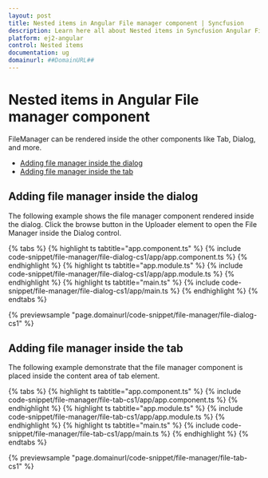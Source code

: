 ```yaml
---
layout: post
title: Nested items in Angular File manager component | Syncfusion
description: Learn here all about Nested items in Syncfusion Angular File manager component of Syncfusion Essential JS 2 and more.
platform: ej2-angular
control: Nested items 
documentation: ug
domainurl: ##DomainURL##
---
```


# Nested items in Angular File manager component

FileManager can be rendered inside the other components like Tab, Dialog, and more.

* [Adding file manager inside the dialog](#adding-file-manager-inside-the-dialog)
* [Adding  file manager inside the tab](#adding-file-manager-inside-the-tab)

## Adding file manager inside the dialog

The following example shows the file manager component rendered inside the dialog. Click the browse button in the Uploader element to open the File Manager inside the Dialog control.

{% tabs %}
{% highlight ts tabtitle="app.component.ts" %}
{% include code-snippet/file-manager/file-dialog-cs1/app/app.component.ts %}
{% endhighlight %}
{% highlight ts tabtitle="app.module.ts" %}
{% include code-snippet/file-manager/file-dialog-cs1/app/app.module.ts %}
{% endhighlight %}
{% highlight ts tabtitle="main.ts" %}
{% include code-snippet/file-manager/file-dialog-cs1/app/main.ts %}
{% endhighlight %}
{% endtabs %}
  
{% previewsample "page.domainurl/code-snippet/file-manager/file-dialog-cs1" %}

## Adding file manager inside the tab

The following example demonstrate that the file manager component is placed inside the content area of tab element.

{% tabs %}
{% highlight ts tabtitle="app.component.ts" %}
{% include code-snippet/file-manager/file-tab-cs1/app/app.component.ts %}
{% endhighlight %}
{% highlight ts tabtitle="app.module.ts" %}
{% include code-snippet/file-manager/file-tab-cs1/app/app.module.ts %}
{% endhighlight %}
{% highlight ts tabtitle="main.ts" %}
{% include code-snippet/file-manager/file-tab-cs1/app/main.ts %}
{% endhighlight %}
{% endtabs %}
  
{% previewsample "page.domainurl/code-snippet/file-manager/file-tab-cs1" %}